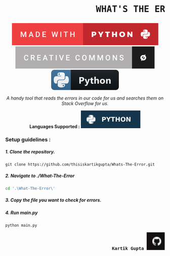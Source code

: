 <h1><pre>                 WHAT'S THE ERROR                 </pre></h1>

<p align="center">
    <a href="https://github.com/thisiskartikgupta?tab=repositories&q=&type=public&language=python">
        <img src="https://github.com/thisiskartikgupta/Markdown_Host/blob/main/badges/Languages/Python/made-with-python.svg" alt="Made With Python" />
    </a>
    <a href="https://creativecommons.org/publicdomain/zero/1.0/">
        <img src="https://github.com/thisiskartikgupta/Markdown_Host/blob/main/badges/License/CC0/cc-0.svg" alt="Creative Commons - CC0 1.0" />
    </a>
    <a href="https://www.jetbrains.com/pycharm/">
        <img src="https://github.com/thisiskartikgupta/Markdown_Host/blob/main/badges/Languages/Python/python.svg" alt="PyCharm Project"/>
    </a>
</p>


<p align="center">
    <em>A handy tool that reads the errors in our code for us and searches them on Stack Overflow for us.</em>
</p>

<p align="center">
    <strong>Languages Supported :</strong>
    <a href="https://www.python.org/">
        <img src="https://github.com/thisiskartikgupta/Markdown_Host/blob/main/badges/Languages/Python/logo_python.svg" alt="Python" />
    </a>
</p>

### Setup guidelines :

##### 1. Clone the repository.
   ```git
   git clone https://github.com/thisiskartikgupta/Whats-The-Error.git
   ```
##### 2. Navigate to ./What-The-Error
   ```sh
   cd '.\What-The-Error\'
   ```
##### 3. Copy the file you want to check for errors.
##### 4. Run main.py
   ```sh
   python main.py
   ```


<pre>
                                        <strong>Kartik Gupta</strong> <a href="https://www.github.com/thisiskartikgupta"><img src="https://github.com/thisiskartikgupta/Markdown_Host/blob/main/badges/Sites/GitHub/logo_github.svg" alt="Github"/></a>
</pre>

